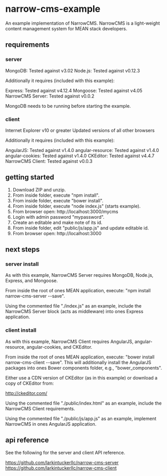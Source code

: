 # narrow-cms-example

An example implementation of NarrowCMS. NarrowCMS is a light-weight content management system for MEAN stack developers.

## requirements

### server

MongoDB: Tested against v3.02
Node.js: Tested against v0.12.3

Additionally it requires (included with this example):

Express: Tested against v4.12.4
Mongoose: Tested against v4.05
NarrowCMS Server: Tested against v0.0.2

MongoDB needs to be running before starting the example.

### client

Internet Explorer v10 or greater
Updated versions of all other browsers

Additionally it requires (included with this example):

AngularJS: Tested against v1.4.0
angular-resource: Tested against v1.4.0
angular-cookies: Tested against v1.4.0
CKEditor: Tested against v4.4.7
NarrowCMS Client: Tested against v0.0.3

## getting started

1. Download ZIP and unzip.
2. From inside folder, execute "npm install".
3. From inside folder, execute "bower install".
4. From inside folder, execute "node index.js" (starts example).
5. From browser open: http://localhost:3000/mycms
6. Login with admin password "mypassword".
7. Create an editable and make note of its id.
8. From inside folder, edit "public/js/app.js" and update editable id.
9. From browser open: http://localhost:3000

## next steps

### server install

As with this example, NarrowCMS Server requires MongoDB, Node.js, Express, and Mongoose.

From inside the root of ones MEAN application, execute:
"npm install narrow-cms-server --save".

Using the commented file "./index.js" as an example, include the NarrowCMS Server block (acts as middleware) into ones Express application.

### client install

As with this example, NarrowCMS Client requires AngularJS, angular-resource, angular-cookies, and CKEditor.

From inside the root of ones MEAN application, execute:
"bower install narrow-cms-client --save". This will additionally install the AngularJS packages into ones Bower components folder, e.g., "bower_components".

Either use a CDN version of CKEditor (as in this example) or download a copy of CKEditor from:

http://ckeditor.com/

Using the commented file "./public/index.html" as an example, include the NarrowCMS Client requirements.

Using the commented file "./public/js/app.js" as an example, implement NarrowCMS in ones AngularJS application.

## api reference

See the following for the server and client API reference.

https://github.com/larkintuckerllc/narrow-cms-server
https://github.com/larkintuckerllc/narrow-cms-client
